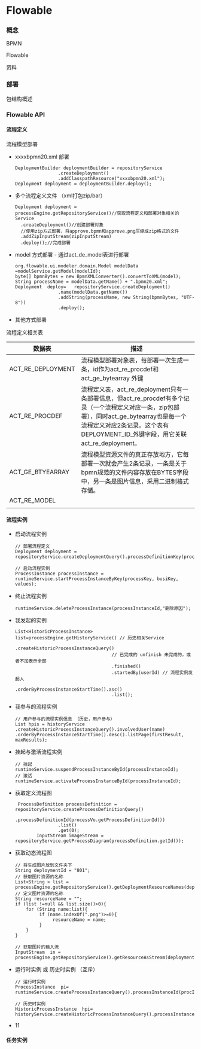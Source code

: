 # Flowable 

### 概念

BPMN

Flowable

资料

### 部署

包结构概述





### Flowable API

#### 流程定义

流程模型部署

+ xxxxbpmn20.xml 部署

  ```
  DeploymentBuilder deploymentBuilder = repositoryService
                  .createDeployment()
                  .addClasspathResource("xxxxbpmn20.xml");
  Deployment deployment = deploymentBuilder.deploy();                
  ```

+ 多个流程定义文件 （xml打包zip/bar）

  ```
  Deployment deployment = 
  processEngine.getRepositoryService()//获取流程定义和部署对象相关的Service  
    .createDeployment()//创建部署对象 
    //使用zip方式部署，将approve.bpmn和approve.png压缩成zip格式的文件  
    .addZipInputStream(zipInputStream)
    .deploy();//完成部署
  ```

+ model 方式部署 - 通过act_de_model表进行部署

  ```
  org.flowable.ui.modeler.domain.Model modelData =modelService.getModel(modelId);
  byte[] bpmnBytes = new BpmnXMLConverter().convertToXML(model);
  String processName = modelData.getName() + ".bpmn20.xml";
  Deployment  deploy=   repositoryService.createDeployment()
                  .name(modelData.getName())
                  .addString(processName, new String(bpmnBytes, "UTF-8"))
                  .deploy();
  ```

+ 其他方式部署

流程定义相关表

| 数据表            | 描述                                                         |
| ----------------- | ------------------------------------------------------------ |
| ACT_RE_DEPLOYMENT | 流程模型部署对象表，每部署一次生成一条，id作为act_re_procdef和act_ge_bytearray 外键 |
| ACT_RE_PROCDEF    | 流程定义表，act_re_deployment只有一条部署信息，但act_re_procdef有多个记录（一个流程定义对应一条，zip包部署），同时act_ge_bytearray也是每一个流程定义对应2条记录。这个表有DEPLOYMENT_ID_外键字段，用它关联act_re_deployment。 |
| ACT_GE_BTYEARRAY  | 流程模型资源文件的真正存放地方，它每部署一次就会产生2条记录，一条是关于bpmn规范的文件内容存放在BYTES字段中，另一条是图片信息，采用二进制格式存储。 |
| ACT_RE_MODEL      |                                                              |
|                   |                                                              |





#### 流程实例

+ 启动流程实例

  ```
  // 部署流程定义
  Deployment deployment = repositoryService.createDeploymentQuery().processDefinitionKey(processKey).singleResult();
  
  // 启动流程实例
  ProcessInstance processInstance = runtimeService.startProcessInstanceByKey(processKey, busiKey, values);
  ```

+ 终止流程实例

  ```
  runtimeService.deleteProcessInstance(processInstanceId,"删除原因");
  ```

+ 我发起的实例

  ```
  List<HistoricProcessInstance> list=processEngine.getHistoryService() // 历史相关Service
                                      .createHistoricProcessInstanceQuery()
                                      // 已完成的 unfinish 未完成的，或者不加表示全部
                                      .finished() 
                                      .startedBy(userId) // 流程实例发起人
                                      .orderByProcessInstanceStartTime().asc()
                                      .list();
  ```

+ 我参与的流程实例

  ```
  // 用户参与的流程实例信息 （历史，用户参与）
  List hpis = historyService
  .createHistoricProcessInstanceQuery().involvedUser(name)
  .orderByProcessInstanceStartTime().desc().listPage(firstResult, maxResults);
  ```

+ 挂起与激活流程实例

  ```
  // 挂起
  runtimeService.suspendProcessInstanceById(processInstanceId);
  // 激活
  runtimeService.activateProcessInstanceById(processInstanceId);
  ```

+ 获取定义流程图

  ```
   ProcessDefinition processDefinition = repositoryService.createProcessDefinitionQuery()
                  .processDefinitionId(processVo.getProcessDefinitionId())
                  .list()
                  .get(0);
          InputStream imageStream = repositoryService.getProcessDiagram(processDefinition.getId());
  ```

+ 获取动态流程图

  ```
  // 将生成图片放到文件夹下
  String deploymentId = "801";
  // 获取图片资源的名称
  List<String > list = processEngine.getRepositoryService().getDeploymentResourceNames(deploymentId);
  // 定义图片资源的名称
  String resourceName = "";
  if (list !=null && list.size()>0){
      for (String name:list){
           if (name.indexOf(".png")>=0){
                resourceName = name;
           }
      }
  }
   
  // 获取图片的输入流
  InputStream  in = processEngine.getRepositoryService().getResourceAsStream(deploymentId,resourceName);
  ```

+ 运行时实例 或 历史时实例 （互斥）

  ```
  // 运行时实例
  ProcessInstance  pi= runtimeService.createProcessInstanceQuery().processInstanceId(procInstanceId).singleResult();
  
  // 历史时实例
  HistoricProcessInstance  hpi= historyService.createHistoricProcessInstanceQuery().processInstanceId(procInstanceId).singleResult();
  ```

+ 11

#### 任务实例

